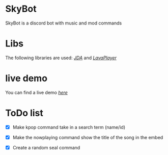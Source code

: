 # SkyBot
SkyBot is a discord bot with music and mod commands

# Libs
The following libraries are used:
[_JDA_](https://github.com/DV8FromTheWorld/JDA) 
and 
[_LavaPlayer_](https://github.com/sedmelluq/lavaplayer)


# live demo
You can find a live demo [_here_](https://discord.gg/XBQ9xAT)

# ToDo list
- [x] Make kpop command take in a search term (name/id)
- [X] Make the nowplaying command show the title of the song in the embed
- [X] Create a random seal command

